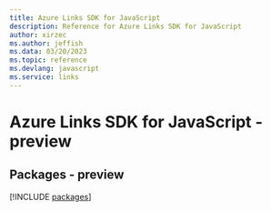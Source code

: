 ```yaml
---
title: Azure Links SDK for JavaScript
description: Reference for Azure Links SDK for JavaScript
author: xirzec
ms.author: jeffish
ms.data: 03/20/2023
ms.topic: reference
ms.devlang: javascript
ms.service: links
---
```

# Azure Links SDK for JavaScript - preview
## Packages - preview
[!INCLUDE [packages](links-index.md)]